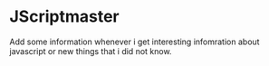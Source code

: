 # JScriptmaster

Add some information whenever i get interesting infomration about javascript or new things that i did not know.
